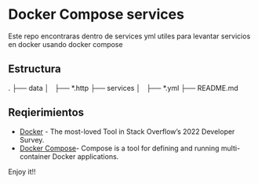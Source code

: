 # Docker Compose services
Este repo encontraras dentro de services yml utiles para levantar servicios en docker usando docker compose 

## Estructura
.
├── data
│   ├── *.http
├── services
│   ├── *.yml
├── README.md

## Reqierimientos
* [Docker](https://www.docker.com/) - The most-loved Tool in Stack Overflow’s 2022 Developer Survey.
* [Docker Compose](https://docs.docker.com/compose/)- Compose is a tool for defining and running multi-container Docker applications.


Enjoy it!!
